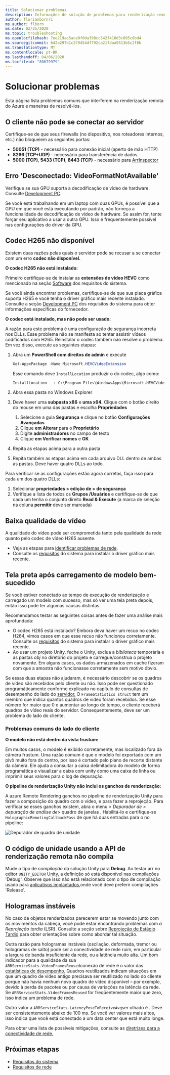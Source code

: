 ```yaml
---
title: Solucionar problemas
description: Informações de solução de problemas para renderização remota do Azure
author: florianborn71
ms.author: flborn
ms.date: 02/25/2020
ms.topic: troubleshooting
ms.openlocfilehash: 7ee219ae5ace0f0da398cc542f410d3c895c8bd4
ms.sourcegitcommit: 642a297b1c279454df792ca21fdaa9513b5c2f8b
ms.translationtype: MT
ms.contentlocale: pt-BR
ms.lasthandoff: 04/06/2020
ms.locfileid: "80679979"
---
```

# <a name="troubleshoot"></a>Solucionar problemas

Esta página lista problemas comuns que interferem na renderização remota do Azure e maneiras de resolvê-los.

## <a name="client-cant-connect-to-server"></a>O cliente não pode se conectar ao servidor

Certifique-se de que seus firewalls (no dispositivo, nos roteadores internos, etc.) não bloqueiem as seguintes portas:

* **50051 (TCP)** - necessário para conexão inicial (aperto de mão HTTP)
* **8266 (TCP+UDP)** - necessário para transferência de dados
* **5000 (TCP)**, **5433 (TCP)**, **8443 (TCP)** - necessário para [ArrInspector](tools/arr-inspector.md)

## <a name="error-disconnected-videoformatnotavailable"></a>Erro 'Desconectado: VideoFormatNotAvailable'

Verifique se sua GPU suporta a decodificação de vídeo de hardware. Consulte [Development PC](../overview/system-requirements.md#development-pc).

Se você está trabalhando em um laptop com duas GPUs, é possível que a GPU em que você está executando por padrão, não forneça a funcionalidade de decodificação de vídeo de hardware. Se assim for, tente forçar seu aplicativo a usar a outra GPU. Isso é frequentemente possível nas configurações do driver da GPU.

## <a name="h265-codec-not-available"></a>Codec H265 não disponível

Existem duas razões pelas quais o servidor pode se recusar a se conectar com um erro **codec não disponível.**

**O codec H265 não está instalado:**

Primeiro certifique-se de instalar as **extensões de vídeo HEVC** como mencionado na seção [Software](../overview/system-requirements.md#software) dos requisitos do sistema.

Se você ainda encontrar problemas, certifique-se de que sua placa gráfica suporta H265 e você tenha o driver gráfico mais recente instalado. Consulte a seção [Development PC](../overview/system-requirements.md#development-pc) dos requisitos do sistema para obter informações específicas do fornecedor.

**O codec está instalado, mas não pode ser usado:**

A razão para este problema é uma configuração de segurança incorreta nos DLLs. Esse problema não se manifesta ao tentar assistir vídeos codificados com H265. Reinstalar o codec também não resolve o problema. Em vez disso, execute as seguintes etapas:

1. Abra um **PowerShell com direitos de admin** e execute

    ```PowerShell
    Get-AppxPackage -Name Microsoft.HEVCVideoExtension
    ```
  
    Esse comando deve `InstallLocation` produzir o do codec, algo como:
  
    ```cmd
    InstallLocation   : C:\Program Files\WindowsApps\Microsoft.HEVCVideoExtension_1.0.23254.0_x64__5wasdgertewe
    ```

1. Abra essa pasta no Windows Explorer
1. Deve haver uma **subpasta x86** e **uma x64.** Clique com o botão direito do mouse em uma das pastas e escolha **Propriedades**
    1. Selecione a guia **Segurança** e clique no botão **Configurações Avançadas**
    1. Clique **em Alterar** para o **Proprietário**
    1. Digite **administradores** no campo de texto
    1. Clique **em Verificar nomes** e **OK**
1. Repita as etapas acima para a outra pasta
1. Repita também as etapas acima em cada arquivo DLL dentro de ambas as pastas. Deve haver quatro DLLs ao todo.

Para verificar se as configurações estão agora corretas, faça isso para cada um dos quatro DLLs:

1. Selecionar **propriedades > edição de > de segurança**
1. Verifique a lista de todos os **Grupos /Usuários** e certifique-se de que cada um tenha o conjunto direito **Read & Execute** (a marca de seleção na coluna **permitir** deve ser marcada)

## <a name="low-video-quality"></a>Baixa qualidade de vídeo

A qualidade do vídeo pode ser comprometida tanto pela qualidade da rede quanto pelo codec de vídeo H265 ausente.

* Veja as etapas para [identificar problemas de rede](#unstable-holograms).
* Consulte os [requisitos](../overview/system-requirements.md#development-pc) do sistema para instalar o driver gráfico mais recente.

## <a name="black-screen-after-successful-model-loading"></a>Tela preta após carregamento de modelo bem-sucedido

Se você estiver conectado ao tempo de execução de renderização e carregado um modelo com sucesso, mas só ver uma tela preta depois, então isso pode ter algumas causas distintas.

Recomendamos testar as seguintes coisas antes de fazer uma análise mais aprofundada:

* O codec H265 está instalado? Embora deva haver um recuo no codec H264, vimos casos em que esse recuo não funcionou corretamente. Consulte os [requisitos](../overview/system-requirements.md#development-pc) do sistema para instalar o driver gráfico mais recente.
* Ao usar um projeto Unity, feche o Unity, exclua a *biblioteca* temporária e as pastas *obj* no diretório do projeto e carregue/construa o projeto novamente. Em alguns casos, os dados armazenados em cache fizeram com que a amostra não funcionasse corretamente sem motivo óbvio.

Se essas duas etapas não ajudaram, é necessário descobrir se os quadros de vídeo são recebidos pelo cliente ou não. Isso pode ser questionado programáticamente conforme explicado no capítulo de consultas de desempenho do lado do [servidor.](../overview/features/performance-queries.md) O `FrameStatistics struct` tem um membro que indica quantos quadros de vídeo foram recebidos. Se esse número for maior que 0 e aumentar ao longo do tempo, o cliente receberá quadros de vídeo reais do servidor. Consequentemente, deve ser um problema do lado do cliente.

### <a name="common-client-side-issues"></a>Problemas comuns do lado do cliente

**O modelo não está dentro da vista frustum:**

Em muitos casos, o modelo é exibido corretamente, mas localizado fora da câmera frustum. Uma razão comum é que o modelo foi exportado com um pivô muito fora do centro, por isso é cortado pelo plano de recorte distante da câmera. Ele ajuda a consultar a caixa delimitadora do modelo de forma programática e visualizar a caixa com unity como uma caixa de linha ou imprimir seus valores para o log de depuração.

**O pipeline de renderização Unity não inclui os ganchos de renderização:**

A azure Remote Rendering ganchos no pipeline de renderização Unity para fazer a composição do quadro com o vídeo, e para fazer a reprojeção. Para verificar se esses ganchos existem, abra o menu *> Depurador de > depuração de análise de*> quadro de janelas . Habilitá-lo e certifique-se `HolographicRemotingCallbackPass` de que há duas entradas para o no pipeline:

![Depurador de quadro de unidade](./media/troubleshoot-unity-pipeline.png)

## <a name="unity-code-using-the-remote-rendering-api-doesnt-compile"></a>O código de unidade usando a API de renderização remota não compila

Mude o tipo de *compilação* da solução Unity para **Debug**. Ao testar arr no editor `UNITY_EDITOR` Unity, a definição só está disponível nas compilações 'Debug'. Observe que isso não está relacionado com o tipo de compilação usado para [aplicativos implantados,](../quickstarts/deploy-to-hololens.md)onde você deve preferir compilações 'Release'.

## <a name="unstable-holograms"></a>Hologramas instáveis

No caso de objetos renderizados parecerem estar se movendo junto com os movimentos da cabeça, você pode estar encontrando problemas com *a Reprojeção tardia* (LSR). Consulte a seção sobre [Reprojeção de Estágio Tardio](../overview/features/late-stage-reprojection.md) para obter orientações sobre como abordar tal situação.

Outra razão para hologramas instáveis (oscilação, deformada, tremor ou hologramas de salto) pode ser a conectividade de rede ruim, em particular a largura de banda insuficiente da rede, ou a latência muito alta. Um bom indicador para a qualidade da sua `ARRServiceStats.VideoFramesReused`conexão de rede é o valor das [estatísticas de desempenho.](../overview/features/performance-queries.md) Quadros reutilizados indicam situações em que um quadro de vídeo antigo precisava ser reutilizado no lado do cliente porque não havia nenhum novo quadro de vídeo disponível – por exemplo, devido à perda de pacotes ou por causa de variações na latência da rede. Se `ARRServiceStats.VideoFramesReused` for freqüentemente maior que zero, isso indica um problema de rede.

Outro valor a `ARRServiceStats.LatencyPoseToReceiveAvg`ser olhado é . Deve ser consistentemente abaixo de 100 ms. Se você ver valores mais altos, isso indica que você está conectado a um data center que está muito longe.

Para obter uma lista de possíveis mitigações, consulte as [diretrizes para a conectividade de rede.](../reference/network-requirements.md#guidelines-for-network-connectivity)

## <a name="next-steps"></a>Próximas etapas

* [Requisitos do sistema](../overview/system-requirements.md)
* [Requisitos de rede](../reference/network-requirements.md)
